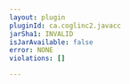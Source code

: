```yaml
---
layout: plugin
pluginId: ca.coglinc2.javacc
jarSha1: INVALID
isJarAvailable: false
error: NONE
violations: []

---
```


